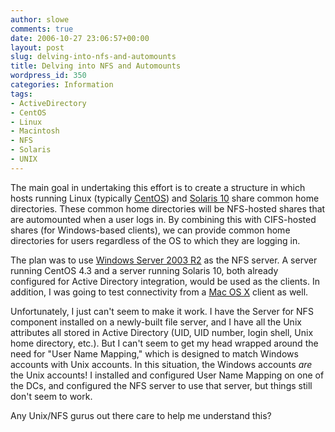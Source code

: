 ```yaml
---
author: slowe
comments: true
date: 2006-10-27 23:06:57+00:00
layout: post
slug: delving-into-nfs-and-automounts
title: Delving into NFS and Automounts
wordpress_id: 350
categories: Information
tags:
- ActiveDirectory
- CentOS
- Linux
- Macintosh
- NFS
- Solaris
- UNIX
---
```


The main goal in undertaking this effort is to create a structure in which hosts running Linux (typically [CentOS](http://www.centos.org/)) and [Solaris 10](http://www.sun.com/software/solaris/) share common home directories. These common home directories will be NFS-hosted shares that are automounted when a user logs in. By combining this with CIFS-hosted shares (for Windows-based clients), we can provide common home directories for users regardless of the OS to which they are logging in.

The plan was to use [Windows Server 2003 R2](http://www.microsoft.com/windowsserver2003/default.mspx) as the NFS server. A server running CentOS 4.3 and a server running Solaris 10, both already configured for Active Directory integration, would be used as the clients. In addition, I was going to test connectivity from a [Mac OS X](http://www.apple.com/macosx/) client as well.

Unfortunately, I just can't seem to make it work. I have the Server for NFS component installed on a newly-built file server, and I have all the Unix attributes all stored in Active Directory (UID, UID number, login shell, Unix home directory, etc.). But I can't seem to get my head wrapped around the need for "User Name Mapping," which is designed to match Windows accounts with Unix accounts. In this situation, the Windows accounts _are_ the Unix accounts! I installed and configured User Name Mapping on one of the DCs, and configured the NFS server to use that server, but things still don't seem to work.

Any Unix/NFS gurus out there care to help me understand this?
